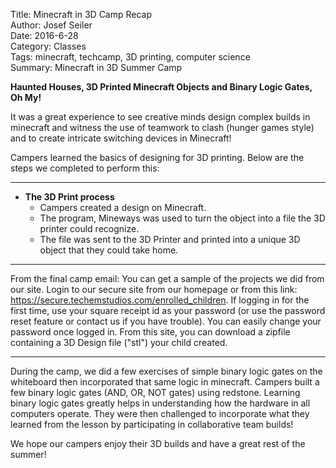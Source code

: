 Title: Minecraft in 3D Camp Recap  
Author: Josef Seiler  
Date: 2016-6-28  
Category: Classes  
Tags: minecraft, techcamp, 3D printing, computer science  
Summary: Minecraft in 3D Summer Camp  

**Haunted Houses, 3D Printed Minecraft Objects and Binary Logic Gates, Oh My!**  

It was a great experience to see creative minds design complex builds in minecraft and witness the use of teamwork to clash (hunger games style) and to create intricate switching devices in Minecraft!  

Campers learned the basics of designing for 3D printing. Below are the steps we completed to perform this:  

***  
* **The 3D Print process**  
    + Campers created a design on Minecraft.    
    + The program, Mineways was used to turn the object into a file the 3D printer could recognize.  
    + The file was sent to the 3D Printer and printed into a unique 3D object that they could take home. 
    
***
    
From the final camp email: You can get a sample of the projects we did from our site. Login to our secure site from our homepage or from this link: https://secure.techemstudios.com/enrolled_children. If logging in for the first time, use your square receipt id as your password (or use the password reset feature or contact us if you have trouble). You can easily change your password once logged in. From this site, you can download a zipfile containing a 3D Design file ("stl") your child created.  
    
***  

During the camp, we did a few exercises of simple binary logic gates on the whiteboard then incorporated that same logic in minecraft. Campers built a few binary logic gates (AND, OR, NOT gates) using redstone. Learning binary logic gates greatly helps in understanding how the hardware in all computers operate. They were then challenged to incorporate what they learned from the lesson by participating in collaborative team builds!  

We hope our campers enjoy their 3D builds and have a great rest of the summer!





